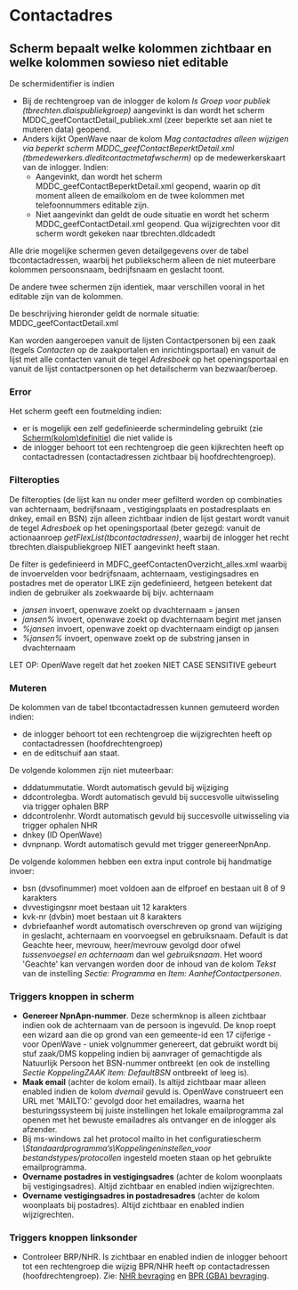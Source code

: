 # Contactadres

## Scherm bepaalt welke kolommen zichtbaar en welke kolommen sowieso niet editable

De schermidentifier is indien

- Bij de rechtengroep van de inlogger de kolom _Is Groep voor publiek (tbrechten.dlaispubliekgroep)_ aangevinkt is dan wordt het scherm MDDC_geefContactDetail_publiek.xml (zeer beperkte set aan niet te muteren data) geopend.
- Anders kijkt OpenWave naar de kolom _Mag contactadres alleen wijzigen via beperkt scherm MDDC_geefContactBeperktDetail.xml (tbmedewerkers.dleditcontactmetafwscherm)_ op de medewerkerskaart van de inlogger. Indien:
  - Aangevinkt, dan wordt het scherm MDDC_geefContactBeperktDetail.xml geopend, waarin op dit moment alleen de emailkolom en de twee kolommen met telefoonnummers editable zijn.
  - Niet aangevinkt dan geldt de oude situatie en wordt het scherm MDDC_geefContactDetail.xml geopend. Qua wijzigrechten voor dit scherm wordt gekeken naar tbrechten.dldcadedt

Alle drie mogelijke schermen geven detailgegevens over de tabel tbcontactadressen, waarbij het publiekscherm alleen
de niet muteerbare kolommen persoonsnaam, bedrijfsnaam en geslacht toont.

De andere twee schermen zijn identiek, maar verschillen vooral in het editable zijn van de kolommen.

De beschrijving hieronder geldt de normale situatie: MDDC_geefContactDetail.xml

Kan worden aangeroepen vanuit de lijsten Contactpersonen bij een zaak (tegels _Contacten_ op de zaakportalen en inrichtingsportaal) en vanuit de lijst met alle contacten vanuit de tegel _Adresboek_ op het openingsportaal en vanuit de lijst contactpersonen op het detailscherm van bezwaar/beroep.

### Error

Het scherm geeft een foutmelding indien:

- er is mogelijk een zelf gedefinieerde schermindeling gebruikt (zie [Scherm(kolom)definitie](../../instellen_inrichten/schermdefinitie/README.md)) die niet valide is
- de inlogger behoort tot een rechtengroep die geen kijkrechten heeft op contactadressen (contactadressen zichtbaar bij hoofdrechtengroep).

### Filteropties

De filteropties (de lijst kan nu onder meer gefilterd worden op combinaties van achternaam, bedrijfsnaam , vestigingsplaats en postadresplaats en dnkey, email en BSN) zijn alleen zichtbaar indien de lijst gestart wordt vanuit de tegel _Adresboek_ op het openingsportaal (beter gezegd: vanuit de actionaanroep _getFlexList(tbcontactadressen)_, waarbij de inlogger het recht tbrechten.dlaispubliekgroep NIET aangevinkt heeft staan.

De filter is gedefinieerd in MDFC_geefContactenOverzicht_alles.xml waarbij de invoervelden voor bedrijfsnaam, achternaam, vestigingsadres en postadres met de operator LIKE zijn gedefinieerd, hetgeen betekent dat indien de gebruiker als zoekwaarde bij bijv. achternaam

- _jansen_ invoert, openwave zoekt op dvachternaam = jansen
- _jansen%_ invoert, openwave zoekt op dvachternaam begint met jansen
- _%jansen_ invoert, openwave zoekt op dvachternaam eindigt op jansen
- _%jansen%_ invoert, openwave zoekt op de substring jansen in dvachternaam

LET OP: OpenWave regelt dat het zoeken NIET CASE SENSITIVE gebeurt

### Muteren

De kolommen van de tabel tbcontactadressen kunnen gemuteerd worden indien:

- de inlogger behoort tot een rechtengroep die wijzigrechten heeft op contactadressen (hoofdrechtengroep)
- en de editschuif aan staat.

De volgende kolommen zijn niet muteerbaar:

- dddatummutatie. Wordt automatisch gevuld bij wijziging
- ddcontrolegba. Wordt automatisch gevuld bij succesvolle uitwisseling via trigger ophalen BRP
- ddcontrolenhr. Wordt automatisch gevuld bij succesvolle uitwisseling via trigger ophalen NHR
- dnkey (ID OpenWave)
- dvnpnanp. Wordt automatisch gevuld met trigger genereerNpnAnp.

De volgende kolommen hebben een extra input controle bij handmatige invoer:

- bsn (dvsofinummer) moet voldoen aan de elfproef en bestaan uit 8 of 9 karakters
- dvvestigingsnr moet bestaan uit 12 karakters
- kvk-nr (dvbin) moet bestaan uit 8 karakters
- dvbriefaanhef wordt automatisch overschreven op grond van wijziging in geslacht, achternaam en voorvoegsel en gebruiksnaam. Default is dat Geachte heer, mevrouw, heer/mevrouw gevolgd door ofwel _tussenvoegsel en achternaam_ dan wel _gebruiksnaam_. Het woord 'Geachte' kan vervangen worden door de inhoud van de kolom _Tekst_ van de instelling _Sectie: Programma_ en _Item: AanhefContactpersonen_.

### Triggers knoppen in scherm

- **Genereer NpnApn-nummer**. Deze schermknop is alleen zichtbaar indien ook de achternaam van de persoon is ingevuld. De knop roept een wizard aan die op grond van een gemeente-id een 17 cijferige - voor OpenWave - uniek volgnummer genereert, dat gebruikt wordt bij stuf zaak/DMS koppeling indien bij aanvrager of gemachtigde als Natuurlijk Persoon het BSN-nummer ontbreekt (en ook de instelling _Sectie KoppelingZAAK Item: DefaultBSN_ ontbreekt of leeg is).
- **Maak email** (achter de kolom email). Is altijd zichtbaar maar alleen enabled indien de kolom _dvemail_ gevuld is. OpenWave construeert een URL met 'MAILTO:' gevolgd door het emailadres, waarna het besturingssysteem bij juiste instellingen het lokale emailprogramma zal openen met het bewuste emailadres als ontvanger en de inlogger als afzender.
- Bij ms-windows zal het protocol mailto in het configuratiescherm _\Standaardprogramma’s\Koppelingen*instellen_voor* bestandstypes/protocollen_ ingesteld moeten staan op het gebruikte emailprogramma.
- **Overname postadres in vestigingsadres** (achter de kolom woonplaats bij vestigingsadres). Altijd zichtbaar en enabled indien wijzigrechten.
- **Overname vestigingsadres in postadresadres** (achter de kolom woonplaats bij postadres). Altijd zichtbaar en enabled indien wijzigrechten.

### Triggers knoppen linksonder

- Controleer BRP/NHR. Is zichtbaar en enabled indien de inlogger behoort tot een rechtengroep die wijzig BPR/NHR heeft op contactadressen (hoofdrechtengroep). Zie: [NHR bevraging](/docs/probleemoplossing/programmablokken/nhr_bevraging.md) en [BPR (GBA) bevraging](../programmablokken/bpr_bevraging.md).
